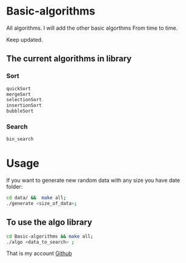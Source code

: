 # Basic-algorithms

All algorithms.       I will add the other basic algorthms From time to time.

Keep updated.

## The current algorithms in library

### Sort 
```c
quickSort
mergeSort
selectionSort
insertionSort
bubbleSort
```
### Search
```c
bin_search
```

Usage
=======

If you want to generate new random data with any size you have date folder:

```bash
cd data/ &&  make all;
./generate <size_of_data>;
```

## To use the algo library

```bash
cd Basic-algorithms && make all;
./algo <data_to_search> ;
```
That is my account [Github](https://github.com/WikiGenius)
